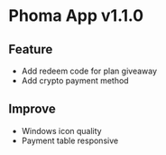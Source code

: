 # Phoma App v1.1.0

## Feature

- Add redeem code for plan giveaway
- Add crypto payment method

## Improve

- Windows icon quality
- Payment table responsive
